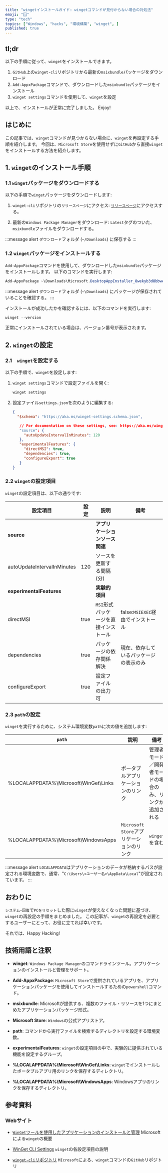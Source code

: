 ```yaml
---
title: "wingetインストールガイド: wingetコマンドが見付からない場合の対処法"
emoji: "🪟"
type: "tech"
topics: ["Windows", "hacks", "環境構築", "winget", ]
published: true
---
```


## tl;dr

以下の手順に従って、`winget`をインストールできます。

1. `GitHub`上の`winget-cli`リポジトリから最新の`msixbundle`パッケージをダウンロード
2. `Add-AppxPackage`コマンドで、ダウンロードした`msixbundle`パッケージをインストール
3. `winget settings`コマンドを使用して、`winget`を設定

以上で、インストールが正常に完了しました。
Enjoy!

## はじめに

この記事では、`winget`コマンドが見つからない場合に、`winget`を再設定する手順を紹介します。
今回は、`Microsoft Store`を使用せずに`GitHub`から直接`winget`をインストールする方法を紹介します。

## 1. `winget`のインストール手順

### 1.1 `winget`パッケージをダウンロードする

以下の手順で`winget`パッケージをダウンロードします:

1. `winget-cli`リポジトリの`リリースページ`にアクセス:
   [`リリースページ`](https://github.com/microsoft/winget-cli/releases)にアクセスする。

2. 最新の`Windows Package Manager`をダウンロード:
  `Latest`タグのついた、`msixbundle`ファイルをダウンロードする。

  :::message alert
  `ダウンロード`フォルダ (`~/Downloads`) に保存する
  :::

### 1.2 `winget`パッケージをインストールする

`Add-AppxPackage`コマンドを使用して、ダウンロードした`msixbundle`パッケージをインストールします。
以下のコマンドを実行します:

```powershell
Add-AppxPackage ~\Downloads\Microsoft.DesktopAppInstaller_8wekyb3d8bbwe.msixbundle

```

:::message alert
`ダウンロード`フォルダ (`~\Downloads`) にパッケージが保存されていることを確認する。
:::

インストールが成功したかを確認するには、以下のコマンドを実行します:

```powershell
winget --version

```

正常にインストールされている場合は、バージョン番号が表示されます。

## 2. `winget`の設定

### 2.1　`winget`を設定する

以下の手順で、`winget`を設定します:

1. `winget settings`コマンドで設定ファイルを開く:

   ```powershell
   winget settings

   ```

2. 設定ファイル`settings.json`を次のように編集する:

   ```json:settings.json
   {
     "$schema": "https://aka.ms/winget-settings.schema.json",

      // For documentation on these settings, see: https://aka.ms/winget-settings
      "source": {
        "autoUpdateIntervalInMinutes": 120
      },
      "experimentalFeatures": {
        "directMSI": true,
        "dependencies": true,
        "configureExport": true
      }
   }
   ```

### 2.2 `winget`の設定項目

`winget`の設定項目は、以下の通りです:

| 設定項目 | 設定 | 説明 | 備考 |
| --- | --- | --- | --- |
| **source** |  |  **アプリケーションソース関連** | |
| autoUpdateIntervalInMinutes | 120 | ソースを更新する間隔 (分) | |
| **experimentalFeatures** | | **実験的項目** | |
| directMSI | true | `MSI`形式パッケージを直接インストール | false:`MSIEXEC`経由でインストール |
| dependencies | true | パッケージの依存関係解決 | 現在、依存しているパッケージの表示のみ |
| configureExport | true | 設定ファイルの出力可 |  |

### 2.3 `path`の設定

`winget`を実行するために、システム環境変数`path`に次の値を追加します:

| `path` | 説明 | 備考 |
| --- | ---| --- |
| %LOCALAPPDATA%\Microsoft\WinGet\Links | ポータブルアプリケーションのリンク | 管理者モード／開発者モードの場合のみ、リンクが追加される |
| %LOCALAPPDATA%\Microsoft\WindowsApps | `Microsoft Store`アプリケーションのリンク | `winget`を含む |

:::message alert
`LOCALAPPDATA`はアプリケーションのデータが格納するパスが設定される環境変数で、通常、"`C:\Users\<ユーザー名>\AppData\Local`"が設定されています。
:::

## おわりに

`システム`-`回復`で`PCをリセット`した際に`winget`が使えなくなった問題に基づき、`winget`の再設定の手順をまとめました。
この記事が、`winget`の再設定を必要とするユーザーにとって、お役に立てれば幸いです。

それでは、Happy Hacking!

## 技術用語と注釈

- **winget**:
  `Windows Package Manager`のコマンドラインツール。アプリケーションのインストールと管理をサポート。

- **Add-AppxPackage**:
  `Microsoft Store`で提供されているアプリを、アプリケーションパッケージを使用してインストールするための`powershell`コマンド。

- **msixbundle**:
  Microsoftが提供する、複数のファイル・リソースを1つにまとめたアプリケーションパッケージ形式。

- **Microsoft Store**:
  `Windows`の公式アプリストア。

- **path**:
  コマンドから実行ファイルを検索するディレクトリを設定する環境変数。

- **experimentalFeatures**:
  `winget`の設定項目の中で、実験的に提供されている機能を設定するグループ。

- **%LOCALAPPDATA%\Microsoft\WinGet\Links**:
  `winget`でインストールしたポータブルアプリ用のリンクを保存するディレクトリ。

- **%LOCALAPPDATA%\Microsoft\WindowsApps**:
  Windowsアプリのリンクを保存するディレクトリ。

## 参考資料

### Webサイト

- [`WinGet`ツールを使用したアプリケーションのインストールと管理](https://learn.microsoft.com/ja-jp/windows/package-manager/winget/)
  Microsoftによる`winget`の概要

- [WinGet CLI Settings](https://aka.ms/winget-settings)
  `winget`の各設定項目の説明

- [`winget-cli`リポジトリ](https://github.com/microsoft/winget-cli)
  `MIcrosoft`による、`winget`コマンドの`GitHub`リポジトリ
